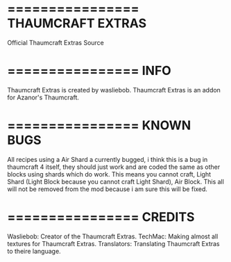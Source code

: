 ================
THAUMCRAFT EXTRAS
================
Official Thaumcraft Extras Source

================
INFO
================
Thaumcraft Extras is created by wasliebob.
Thaumcraft Extras is an addon for Azanor's Thaumcraft.

================
KNOWN BUGS
================
All recipes using a Air Shard a currently bugged, i think this is a bug in thaumcraft 4 itself, they should just work and are coded the same as other blocks using shards which do work.
This means you cannot craft, Light Shard (Light Block because you cannot craft Light Shard), Air Block.
This all will not be removed from the mod because i am sure this will be fixed.

================
CREDITS
================
Wasliebob: Creator of the Thaumcraft Extras.
TechMac: Making almost all textures for Thaumcraft Extras.
Translators: Translating Thaumcraft Extras to theire language.
